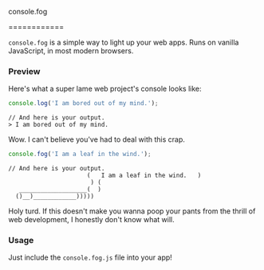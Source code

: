 console.fog

============

`console.fog` is a simple way to light up your web apps.
Runs on vanilla JavaScript, in most modern browsers.

### Preview

Here's what a super lame web project's console looks like:

```javascript
console.log('I am bored out of my mind.');
```
```
// And here is your output.
> I am bored out of my mind.
```

Wow. I can't believe you've had to deal with this crap.

```javascript
console.fog('I am a leaf in the wind.');
```
```
// And here is your output.
                      (   I am a leaf in the wind.   )
                       ) (
   ___________________(  )
  ()__)____________)))))  
```

Holy turd. If this doesn't make you wanna poop your pants from the thrill of web
development, I honestly don't know what will.

### Usage

Just include the `console.fog.js` file into your app!

